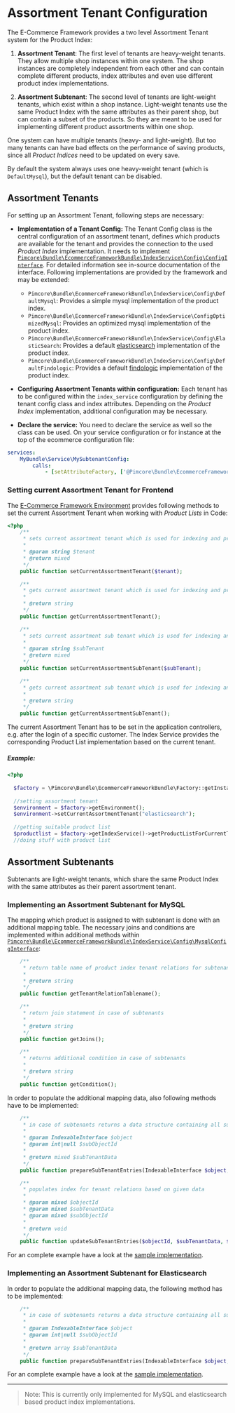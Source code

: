 # Assortment Tenant Configuration

The E-Commerce Framework provides a two level Assortment Tenant system for the Product Index: 

   1. **Assortment Tenant**: The first level of tenants are heavy-weight tenants. They allow multiple shop instances within one 
   system. The shop instances are completely independent from each other and can contain complete different products, 
   index attributes and even use different product index implementations.

   2. **Assortment Subtenant**: The second level of tenants are light-weight tenants, which exist within a shop instance. 
   Light-weight tenants use the same Product Index with the same attributes as their parent shop, but can contain a subset 
   of the products. So they are meant to be used for implementing different product assortments within one shop. 

One system can have multiple tenants (heavy- and light-weight). But too many tenants can have bad effects on the performance 
of saving products, since all *Product Indices* need to be updated on every save. 

By default the system always uses one heavy-weight tenant (which is `DefaultMysql`), but the default tenant can be disabled. 


## Assortment Tenants
For setting up an Assortment Tenant, following steps are necessary: 

- **Implementation of a Tenant Config:**
The Tenant Config class is the central configuration of an assortment tenant, defines which products are available for 
the tenant and provides the connection to the used *Product Index* implementation. It needs to implement 
[`Pimcore\Bundle\EcommerceFrameworkBundle\IndexService\Config\ConfigInterface`](https://github.com/pimcore/pimcore/blob/10.5/bundles/EcommerceFrameworkBundle/IndexService/Config/ConfigInterface.php). 
For detailed information see in-source documentation of the interface. Following implementations are provided by the framework 
and may be extended:
   - `Pimcore\Bundle\EcommerceFrameworkBundle\IndexService\Config\DefaultMysql`: Provides a simple mysql implementation of 
   the product index.
  - `Pimcore\Bundle\EcommerceFrameworkBundle\IndexService\ConfigOptimizedMysql`: Provides an optimized mysql implementation 
  of the product index.
  - `Pimcore\Bundle\EcommerceFrameworkBundle\IndexService\Config\ElasticSearch`: Provides a default [elasticsearch](https://www.elastic.co/) 
  implementation of the product index.
  - `Pimcore\Bundle\EcommerceFrameworkBundle\IndexService\Config\DefaultFindologic`: Provides a default [findologic](https://www.findologic.com/) 
  implementation of the product index.

- **Configuring Assortment Tenants within configuration:**
Each tenant has to be configured within the `index_service` configuration by defining the tenant config class and index 
attributes. Depending on the *Product Index* implementation, additional configuration may be necessary. 

- **Declare the service:**
You need to declare the service as well so the class can be used. On your service configuration or for instance at the top of the ecommerce configuration file:
```yaml
services:
    MyBundle\Service\MySubtenantConfig:
        calls:
            - [setAttributeFactory, ['@Pimcore\Bundle\EcommerceFrameworkBundle\IndexService\Config\AttributeFactory']]
```


### Setting current Assortment Tenant for Frontend
The [E-Commerce Framework Environment](https://github.com/pimcore/pimcore/blob/10.5/bundles/EcommerceFrameworkBundle/EnvironmentInterface.php#L22-L22) 
provides following methods to set the current Assortment Tenant when working with *Product Lists* in Code: 
```php
<?php
    /**
     * sets current assortment tenant which is used for indexing and product lists
     *
     * @param string $tenant
     * @return mixed
     */
    public function setCurrentAssortmentTenant($tenant);

    /**
     * gets current assortment tenant which is used for indexing and product lists
     *
     * @return string
     */
    public function getCurrentAssortmentTenant();

    /**
     * sets current assortment sub tenant which is used for indexing and product lists
     *
     * @param string $subTenant
     * @return mixed
     */
    public function setCurrentAssortmentSubTenant($subTenant);

    /**
     * gets current assortment sub tenant which is used for indexing and product lists
     *
     * @return string
     */
    public function getCurrentAssortmentSubTenant();
```

The current Assortment Tenant has to be set in the application controllers, e.g. after the login of a specific customer. 
The Index Service provides the corresponding Product List implementation based on the current tenant.


##### Example:
```php
<?php
  
  $factory = \Pimcore\Bundle\EcommerceFrameworkBundle\Factory::getInstance();
  
  //setting assortment tenant
  $environment = $factory->getEnvironment();
  $environment->setCurrentAssortmentTenant("elasticsearch");
  
  //getting suitable product list
  $productlist = $factory->getIndexService()->getProductListForCurrentTenant();
  //doing stuff with product list
```

## Assortment Subtenants
Subtenants are light-weight tenants, which share the same Product Index with the same attributes as their parent 
assortment tenant.

### Implementing an Assortment Subtenant for MySQL
The mapping which product is assigned to with subtenant is done with an additional mapping table. The necessary 
joins and conditions are implemented within additional methods within 
[`Pimcore\Bundle\EcommerceFrameworkBundle\IndexService\Config\MysqlConfigInterface`](https://github.com/pimcore/pimcore/blob/10.5/bundles/EcommerceFrameworkBundle/IndexService/Config/MysqlConfigInterface.php): 
 
```php
    /**
     * return table name of product index tenant relations for subtenants
     *
     * @return string
     */
    public function getTenantRelationTablename();

    /**
     * return join statement in case of subtenants
     *
     * @return string
     */
    public function getJoins();

    /**
     * returns additional condition in case of subtenants
     *
     * @return string
     */
    public function getCondition();
``` 

In order to populate the additional mapping data, also following methods have to be implemented: 

```php
    /**
     * in case of subtenants returns a data structure containing all sub tenants
     *
     * @param IndexableInterface $object
     * @param int|null $subObjectId
     *
     * @return mixed $subTenantData
     */
    public function prepareSubTenantEntries(IndexableInterface $object, $subObjectId = null);

    /**
     * populates index for tenant relations based on given data
     *
     * @param mixed $objectId
     * @param mixed $subTenantData
     * @param mixed $subObjectId
     *
     * @return void
     */
    public function updateSubTenantEntries($objectId, $subTenantData, $subObjectId = null);
```

For an complete example have a look at the [sample implementation](https://github.com/pimcore/pimcore/blob/10.5/bundles/EcommerceFrameworkBundle/IndexService/Config/DefaultMysqlSubTenantConfig.php).


### Implementing an Assortment Subtenant for Elasticsearch

In order to populate the additional mapping data, the following method has to be implemented: 

```php
    /**
     * in case of subtenants returns a data structure containing all sub tenants
     *
     * @param IndexableInterface $object
     * @param int|null $subObjectId
     *
     * @return array $subTenantData
     */
    public function prepareSubTenantEntries(IndexableInterface $object, $subObjectId = null);

```

For an complete example have a look at the [sample implementation](https://github.com/pimcore/pimcore/blob/10.5/bundles/EcommerceFrameworkBundle/IndexService/Config/DefaultElasticSearchSubTenantConfig.php).

---

> Note: This is currently only implemented for MySQL and elasticsearch based product index implementations. 
